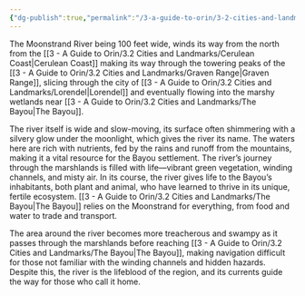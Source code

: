 ```yaml
---
{"dg-publish":true,"permalink":"/3-a-guide-to-orin/3-2-cities-and-landmarks/moonstrand-river/","created":"2025-01-19T15:02:26.151-06:00","updated":"2025-01-21T08:40:46.677-06:00"}
---
```





The Moonstrand River being 100 feet wide, winds its way from the north from the  [[3 - A Guide to Orin/3.2 Cities and Landmarks/Cerulean Coast\|Cerulean Coast]] making its way through the towering peaks of the [[3 - A Guide to Orin/3.2 Cities and Landmarks/Graven Range\|Graven Range]], slicing through the city of [[3 - A Guide to Orin/3.2 Cities and Landmarks/Lorendel\|Lorendel]] and eventually flowing into the marshy wetlands near [[3 - A Guide to Orin/3.2 Cities and Landmarks/The Bayou\|The Bayou]]. 

The river itself is wide and slow-moving, its surface often shimmering with a silvery glow under the moonlight, which gives the river its name. The waters here are rich with nutrients, fed by the rains and runoff from the mountains, making it a vital resource for the Bayou settlement. The river’s journey through the marshlands is filled with life—vibrant green vegetation, winding channels, and misty air. In its course, the river gives life to the Bayou’s inhabitants, both plant and animal, who have learned to thrive in its unique, fertile ecosystem. [[3 - A Guide to Orin/3.2 Cities and Landmarks/The Bayou\|The Bayou]] relies on the Moonstrand for everything, from food and water to trade and transport.

  

The area around the river becomes more treacherous and swampy as it passes through the marshlands before reaching [[3 - A Guide to Orin/3.2 Cities and Landmarks/The Bayou\|The Bayou]], making navigation difficult for those not familiar with the winding channels and hidden hazards. Despite this, the river is the lifeblood of the region, and its currents guide the way for those who call it home.
